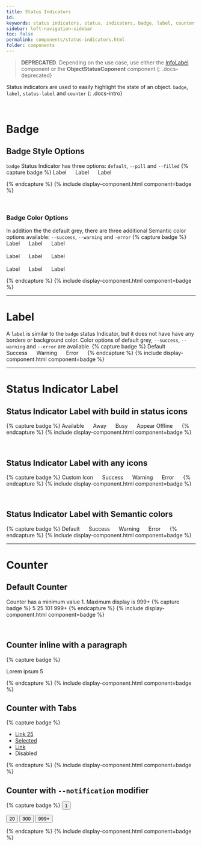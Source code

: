 ```yaml
---
title: Status Indicators
id:
keywords: status indicators, status, indicators, badge, label, counter
sidebar: left-navigation-sidebar
toc: false
permalink: components/status-indicators.html
folder: components
---
```

> **DEPRECATED**. Depending on the use case, use either the [InfoLabel](info-label.html) component or the **ObjectStatusCoponent** component 
{: .docs-deprecated}

Status indicators are used to easily highlight the state of an object. `badge`, `label`, `status-label` and `counter`
{: .docs-intro}

<br>

# Badge

## Badge Style Options
`badge` Status Indicator has three options: `default`, `--pill` and `--filled`
{% capture badge %}
<span class="fd-badge">Label</span>
<span class="fd-badge fd-badge--filled">Label</span>
<span class="fd-badge fd-badge--pill"> Label </span>


{% endcapture %}
{% include display-component.html component=badge %}

<br>

### Badge Color Options
In addition the the default grey, there are three additional Semantic color options available: `--success`, `--warning` and `-error`
{% capture badge %}
<span class="fd-badge fd-badge--success">Label</span>
<span class="fd-badge fd-badge--warning">Label</span>
<span class="fd-badge fd-badge--error">Label</span>
<br><br>
<span class="fd-badge fd-badge--success fd-badge--pill">Label</span>
<span class="fd-badge fd-badge--warning fd-badge--pill">Label</span>
<span class="fd-badge fd-badge--error fd-badge--pill">Label</span>
<br><br>
<span class="fd-badge fd-badge--success fd-badge--filled">Label</span>
<span class="fd-badge fd-badge--warning fd-badge--filled">Label</span>
<span class="fd-badge fd-badge--error fd-badge--filled">Label</span>

{% endcapture %}
{% include display-component.html component=badge %}

<hr>

# Label
A `label` is similar to the `badge` status Indicator, but it does not have have any borders or background color. Color options of default grey, `--success`, `--warning` and `--error` are available.
{% capture badge %}
<span class="fd-label">Default</span>
<span class="fd-label fd-label--success">Success</span>
<span class="fd-label fd-label--warning">Warning</span>
<span class="fd-label fd-label--error">Error</span>
{% endcapture %}
{% include display-component.html component=badge %}

<hr>

# Status Indicator Label
## Status Indicator Label with build in status icons

{% capture badge %}
<span class="fd-status-label fd-status-label--available">Available</span>
<span class="fd-status-label fd-status-label--away">Away</span>
<span class="fd-status-label fd-status-label--busy">Busy</span>
<span class="fd-status-label fd-status-label--offline">Appear Offline</span>
{% endcapture %}
{% include display-component.html component=badge %}

<br>

## Status Indicator Label with any icons

{% capture badge %}
<span class="fd-status-label sap-icon--history">Custom Icon</span>
<span class="fd-status-label sap-icon--message-success">Success</span>
<span class="fd-status-label sap-icon--message-warning">Warning</span>
<span class="fd-status-label sap-icon--message-error">Error</span>
{% endcapture %}
{% include display-component.html component=badge %}

<br>

## Status Indicator Label with Semantic colors

{% capture badge %}
<span class="fd-status-label">Default</span>
<span class="fd-status-label fd-status-label--success">Success</span>
<span class="fd-status-label fd-status-label--warning">Warning</span>
<span class="fd-status-label fd-status-label--error">Error</span>
{% endcapture %}
{% include display-component.html component=badge %}


<hr>

# Counter

## Default Counter
Counter has a minimum value 1. Maximum display is 999+
{% capture badge %}
<span class="fd-counter" aria-label="Unread count">5</span>
<span class="fd-counter" aria-label="Unread count">25</span>
<span class="fd-counter" aria-label="Unread count">101</span>
<span class="fd-counter" aria-label="Unread count">999+</span>
{% endcapture %}
{% include display-component.html component=badge %}

<br>

## Counter inline with a paragraph
{% capture badge %}
<p>Lorem ipsum <span class="fd-counter" aria-label="Unread count">5</span> </p>
{% endcapture %}
{% include display-component.html component=badge %}

<br>

## Counter with Tabs

{% capture badge %}
<ul class="fd-tabs" role="tablist">
   <li class="fd-tabs__item">
      <a class="fd-tabs__link" aria-controls="AvcVC566" href="#AvcVC566" role="tab">Link
      <span class="fd-counter" aria-label="Unread count">25</span></a>
   </li>
   <li class="fd-tabs__item">
      <a class="fd-tabs__link" aria-controls="5mxO9110" aria-selected="true" href="#5mxO9110"
      role="tab">Selected</a>
   </li>
   <li class="fd-tabs__item">
      <a class="fd-tabs__link" aria-controls="r0pk3445" href="#r0pk3445" role="tab">Link</a>
   </li>
   <li class="fd-tabs__item">
      <a class="fd-tabs__link" aria-controls="Dj1Ri832" aria-disabled="true"
      role="tab">Disabled</a>
   </li>
</ul>
{% endcapture %}
{% include display-component.html component=badge %}

<br>

## Counter with `--notification` modifier

{% capture badge %}
<button class="fd-button--light sap-icon--bell" aria-label="Notifications">
    <span class="fd-counter fd-counter--notification" aria-label="Unread count">1</span>
</button>

<button class="fd-button--light sap-icon--bell" aria-label="Notifications">
    <span class="fd-counter fd-counter--notification" aria-label="Unread count">20</span>
</button>

<button class="fd-button--light sap-icon--bell" aria-label="Notifications">
    <span class="fd-counter fd-counter--notification" aria-label="Unread count">300</span>
</button>

<button class="fd-button--light sap-icon--bell" aria-label="Notifications">
    <span class="fd-counter fd-counter--notification" aria-label="Unread count">999+</span>
</button>

{% endcapture %}
{% include display-component.html component=badge %}

<br>




<style>
.fd-badge, .fd-label, .fd-status-label {
    margin-right: 20px;
}
</style>
